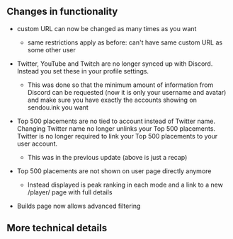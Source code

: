 ## Changes in functionality

- custom URL can now be changed as many times as you want

  - same restrictions apply as before: can't have same custom URL as some other user

- Twitter, YouTube and Twitch are no longer synced up with Discord. Instead you set these in your profile settings.

  - This was done so that the minimum amount of information from Discord can be requested (now it is only your username and avatar) and make sure you have exactly the accounts showing on sendou.ink you want

- Top 500 placements are no tied to account instead of Twitter name. Changing Twitter name no longer unlinks your Top 500 placements. Twitter is no longer required to link your Top 500 placements to your user account.

  - This was in the previous update (above is just a recap)

- Top 500 placements are not shown on user page directly anymore

  - Instead displayed is peak ranking in each mode and a link to a new /player/ page with full details

- Builds page now allows advanced filtering

## More technical details
